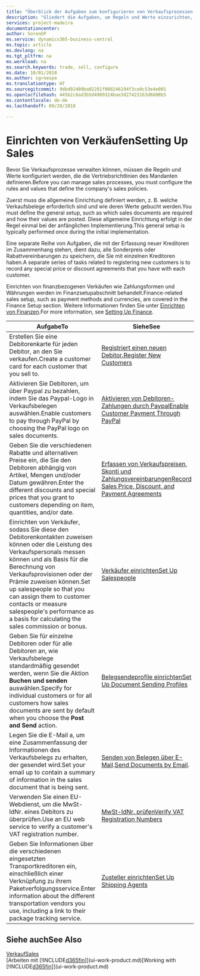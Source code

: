 ```yaml
---
title: "Überblick der Aufgaben zum konfigurieren von Verkaufsprozessen | Microsoft Docs"
description: "Gliedert die Aufgaben, um Regeln und Werte einzurichten, um Ihre Vertriebsrichtlinien und Arbeitsgänge zu definieren."
services: project-madeira
documentationcenter: 
author: SorenGP
ms.service: dynamics365-business-central
ms.topic: article
ms.devlang: na
ms.tgt_pltfrm: na
ms.workload: na
ms.search.keywords: trade, sell, configure
ms.date: 10/01/2018
ms.author: sgroespe
ms.translationtype: HT
ms.sourcegitcommit: 9dbd92409ba02281f008246194f3ce0c53e4e001
ms.openlocfilehash: 445b2c8ad3b5d4989324bae3d27423163d6808b5
ms.contentlocale: de-de
ms.lasthandoff: 09/28/2018

---
```

# <a name="setting-up-sales"></a><span data-ttu-id="5cd0e-103">Einrichten von Verkäufen</span><span class="sxs-lookup"><span data-stu-id="5cd0e-103">Setting Up Sales</span></span>
<span data-ttu-id="5cd0e-104">Bevor Sie Verkaufsprozesse verwalten können, müssen die Regeln und Werte konfiguriert werden, die die Vertriebsrichtlinien des Mandanten definieren.</span><span class="sxs-lookup"><span data-stu-id="5cd0e-104">Before you can manage sales processes, you must configure the rules and values that define the company's sales policies.</span></span>

<span data-ttu-id="5cd0e-105">Zuerst muss die allgemeine Einrichtung definiert werden, z. B. welche Verkaufsbelege erforderlich sind und wie deren Werte gebucht werden.</span><span class="sxs-lookup"><span data-stu-id="5cd0e-105">You must define the general setup, such as which sales documents are required and how their values are posted.</span></span> <span data-ttu-id="5cd0e-106">Diese allgemeine Einrichtung erfolgt in der Regel einmal bei der anfänglichen Implementierung.</span><span class="sxs-lookup"><span data-stu-id="5cd0e-106">This general setup is typically performed once during the initial implementation.</span></span>

<span data-ttu-id="5cd0e-107">Eine separate Reihe von Aufgaben, die mit der Erfassung neuer Kreditoren im Zusammenhang stehen, dient dazu, alle Sonderpreis oder Rabattvereinbarungen zu speichern, die Sie mit einzelnen Kreditoren haben.</span><span class="sxs-lookup"><span data-stu-id="5cd0e-107">A separate series of tasks related to registering new customers is to record any special price or discount agreements that you have with each customer.</span></span>

<span data-ttu-id="5cd0e-108">Einrichten von finanzbezogenen Verkäufen wie Zahlungsformen und Währungen werden im Finanzsetupabschnitt behandelt.</span><span class="sxs-lookup"><span data-stu-id="5cd0e-108">Finance-related sales setup, such as payment methods and currencies, are covered in the Finance Setup section.</span></span> <span data-ttu-id="5cd0e-109">Weitere Informationen finden Sie unter [Einrichten von Finanzen](finance-setup-finance.md).</span><span class="sxs-lookup"><span data-stu-id="5cd0e-109">For more information, see [Setting Up Finance](finance-setup-finance.md).</span></span>

| <span data-ttu-id="5cd0e-110">Aufgabe</span><span class="sxs-lookup"><span data-stu-id="5cd0e-110">To</span></span> | <span data-ttu-id="5cd0e-111">Siehe</span><span class="sxs-lookup"><span data-stu-id="5cd0e-111">See</span></span> |
| --- | --- |
| <span data-ttu-id="5cd0e-112">Erstellen Sie eine Debitorenkarte für jeden Debitor, an den Sie verkaufen.</span><span class="sxs-lookup"><span data-stu-id="5cd0e-112">Create a customer card for each customer that you sell to.</span></span> |[<span data-ttu-id="5cd0e-113">Registriert einen neuen Debitor.</span><span class="sxs-lookup"><span data-stu-id="5cd0e-113">Register New Customers</span></span>](sales-how-register-new-customers.md) |
| <span data-ttu-id="5cd0e-114">Aktivieren Sie Debitoren, um über Paypal zu bezahlen, indem Sie das Paypal-Logo in Verkaufsbelegen auswählen.</span><span class="sxs-lookup"><span data-stu-id="5cd0e-114">Enable customers to pay through PayPal by choosing the PayPal logo on sales documents.</span></span> |[<span data-ttu-id="5cd0e-115">Aktivieren von Debitoren-Zahlungen durch Paypal</span><span class="sxs-lookup"><span data-stu-id="5cd0e-115">Enable Customer Payment Through PayPal</span></span>](sales-how-enable-payment-service-extensions.md) |
| <span data-ttu-id="5cd0e-116">Geben Sie die verschiedenen Rabatte und alternativen Preise ein, die Sie den Debitoren abhängig von Artikel, Mengen und/oder Datum gewähren.</span><span class="sxs-lookup"><span data-stu-id="5cd0e-116">Enter the different discounts and special prices that you grant to customers depending on item, quantities, and/or date.</span></span> |[<span data-ttu-id="5cd0e-117">Erfassen von Verkaufspreisen, Skonti und Zahlungsvereinbarungen</span><span class="sxs-lookup"><span data-stu-id="5cd0e-117">Record Sales Price, Discount, and Payment Agreements</span></span>](sales-how-record-sales-price-discount-payment-agreements.md) |
| <span data-ttu-id="5cd0e-118">Einrichten von Verkäufer, sodass Sie diese den Debitorenkontakten zuweisen können oder die Leistung des Verkaufspersonals messen können und als Basis für die Berechnung von Verkaufsprovisionen oder der Prämie zuweisen können.</span><span class="sxs-lookup"><span data-stu-id="5cd0e-118">Set up salespeople so that you can assign them to customer contacts or measure salespeople's performance as a basis for calculating the sales commission or bonus.</span></span> |[<span data-ttu-id="5cd0e-119">Verkäufer einrichten</span><span class="sxs-lookup"><span data-stu-id="5cd0e-119">Set Up Salespeople</span></span>](sales-how-setup-salespeople.md) |
| <span data-ttu-id="5cd0e-120">Geben Sie für einzelne Debitoren oder für alle Debitoren an, wie Verkaufsbelege standardmäßig gesendet werden, wenn Sie die Aktion **Buchen und senden** auswählen.</span><span class="sxs-lookup"><span data-stu-id="5cd0e-120">Specify for individual customers or for all customers how sales documents are sent by default when you choose the **Post and Send** action.</span></span> |[<span data-ttu-id="5cd0e-121">Belegsendeprofile einrichten</span><span class="sxs-lookup"><span data-stu-id="5cd0e-121">Set Up Document Sending Profiles</span></span>](sales-how-setup-document-send-profiles.md) |
| <span data-ttu-id="5cd0e-122">Legen Sie die E-Mail a, um eine Zusammenfassung der Informationen des Verkaufsbelegs zu erhalten, der gesendet wird.</span><span class="sxs-lookup"><span data-stu-id="5cd0e-122">Set your email up to contain a summary of information in the sales document that is being sent.</span></span> |<span data-ttu-id="5cd0e-123">[Senden von Belegen über E-Mail](ui-how-send-documents-email.md).</span><span class="sxs-lookup"><span data-stu-id="5cd0e-123">[Send Documents by Email](ui-how-send-documents-email.md).</span></span> |
|<span data-ttu-id="5cd0e-124">Verwenden Sie einen EU-Webdienst, um die MwSt-IdNr. eines Debitors zu überprüfen.</span><span class="sxs-lookup"><span data-stu-id="5cd0e-124">Use an EU web service to verify a customer's VAT registration number.</span></span>|[<span data-ttu-id="5cd0e-125">MwSt-IdNr. prüfen</span><span class="sxs-lookup"><span data-stu-id="5cd0e-125">Verify VAT Registration Numbers</span></span>](finance-setup-vat.md)|
|<span data-ttu-id="5cd0e-126">Geben Sie Informationen über die verschiedenen eingesetzten Transportkreditoren ein, einschließlich einer Verknüpfung zu ihrem Paketverfolgungsservice.</span><span class="sxs-lookup"><span data-stu-id="5cd0e-126">Enter information about the different transportation vendors you use, including a link to their package tracking service.</span></span>|[<span data-ttu-id="5cd0e-127">Zusteller einrichten</span><span class="sxs-lookup"><span data-stu-id="5cd0e-127">Set Up Shipping Agents</span></span>](sales-how-to-set-up-shipping-agents.md)|

## <a name="see-also"></a><span data-ttu-id="5cd0e-128">Siehe auch</span><span class="sxs-lookup"><span data-stu-id="5cd0e-128">See Also</span></span>
[<span data-ttu-id="5cd0e-129">Verkauf</span><span class="sxs-lookup"><span data-stu-id="5cd0e-129">Sales</span></span>](sales-manage-sales.md)  
<span data-ttu-id="5cd0e-130">[Arbeiten mit [!INCLUDE[d365fin](includes/d365fin_md.md)]](ui-work-product.md)</span><span class="sxs-lookup"><span data-stu-id="5cd0e-130">[Working with [!INCLUDE[d365fin](includes/d365fin_md.md)]](ui-work-product.md)</span></span>

